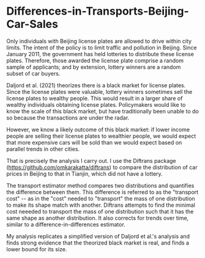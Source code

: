 # Differences-in-Transports-Beijing-Car-Sales
Only individuals with Beijing license plates are allowed to drive within city limits. The intent of the policy is to limit traffic and pollution in Beijing. Since January 2011, the government has held lotteries to distribute these license plates. Therefore, those awarded the license plate comprise a random sample of applicants; and by extension, lottery winners are a random subset of car buyers.

Daljord et al. (2021) theorizes there is a black market for license plates. Since the license plates were valuable, lottery winners sometimes sell the license plates to wealthy people. This would result in a larger share of wealthy individuals obtaining license plates. Policymakers would like to know the scale of this black market, but have traditionally been unable to do so because the transactions are under the radar.

However, we know a likely outcome of this black market: if lower income people are selling their license plates to wealthier people, we would expect that more expensive cars will be sold than we would expect based on parallel trends in other cities.

That is precisely the analysis I carry out. I use the Diftrans package (https://github.com/omkarakatta/diftrans) to compare the distribution of car prices in Beijing to that in Tianjin, which did not have a lottery.

The transport estimator method compares two distributions and quantifies the difference between them. This difference is referred to as the "transport cost" -- as in the "cost" needed to "transport" the mass of one distribution to make its shape match with another. Diftrans attempts to find the minimal cost neeeded to transport the mass of one distribution such that it has the same shape as another distribution. It also corrects for trends over time, similar to a difference-in-differences estimator.

My analysis replicates a simplified version of Daljord et al.'s analysis and finds strong evidence that the theorized black market is real, and finds a lower bound for its size.
